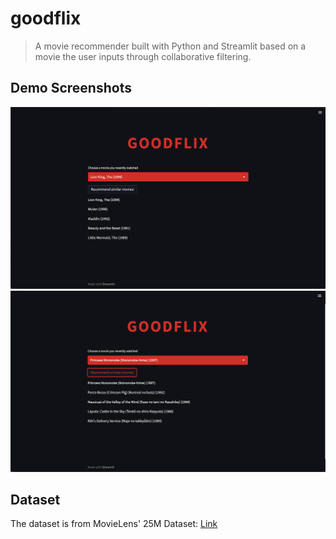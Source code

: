 # goodflix
> A movie recommender built with Python and Streamlit based on a movie the user inputs through collaborative filtering.

## Demo Screenshots
<p align="center">
  <a href="https://github.com/tdanielles/goodflix/blob/main/sample1.png">
    <img alt="ScreenShot" src="https://github.com/tdanielles/goodflix/blob/main/sample1.png">
  </a>
  <a href="https://github.com/tdanielles/goodflix/blob/main/sample2.png">
    <img alt="ScreenShot" src="https://github.com/tdanielles/goodflix/blob/main/sample2.png">
  </a>
</p>

## Dataset
The dataset is from MovieLens' 25M Dataset: [Link](https://grouplens.org/datasets/movielens/25m/)

